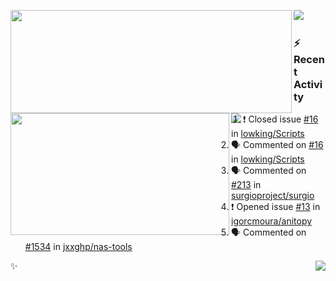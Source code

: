 <p>
  <p>
  <img align="left" width="450" height="165" src="https://github-readme-stats.vercel.app/api?username=lowking&bg_color=0D1116&theme=synthwave&show_icons=true&hide_border=true&line_height=20&title_color=4E7C65&icon_color=555&show_owner=true&text_color=777&count_private=true"/>
  </p>
  <p>
  <img align="left" width="350" height="195" src="https://github-readme-stats.vercel.app/api/top-langs/?layout=compact&username=lowking&bg_color=0D1116&theme=synthwave&show_icons=true&hide_border=true&line_height=20&title_color=4E7C65&icon_color=555&show_owner=true&text_color=777&hide&langs_count=4"/>
  </p>
  <p>
    <a align="left" href="https://t.me/Violettoy_bot"><img src="https://img.shields.io/badge/Telegram-%2352A4DB.svg?&style=social&logo=telegram&logoColor=white" /></a>&nbsp;&nbsp;
<!--     <img align="left" src="https://github.com/lowking/lowking/workflows/Waka%20Readme/badge.svg" />&nbsp;&nbsp; -->
    <img align="left" src="https://github.com/lowking/lowking/workflows/Activity%20Readme/badge.svg" />
  </p>
</p>

### :zap: Recent Activity

<!--START_SECTION:activity-->
1. ❗️ Closed issue [#16](https://github.com/lowking/Scripts/issues/16) in [lowking/Scripts](https://github.com/lowking/Scripts)
2. 🗣 Commented on [#16](https://github.com/lowking/Scripts/issues/16) in [lowking/Scripts](https://github.com/lowking/Scripts)
3. 🗣 Commented on [#213](https://github.com/surgioproject/surgio/issues/213) in [surgioproject/surgio](https://github.com/surgioproject/surgio)
4. ❗️ Opened issue [#13](https://github.com/igorcmoura/anitopy/issues/13) in [igorcmoura/anitopy](https://github.com/igorcmoura/anitopy)
5. 🗣 Commented on [#1534](https://github.com/jxxghp/nas-tools/issues/1534) in [jxxghp/nas-tools](https://github.com/jxxghp/nas-tools)
<!--END_SECTION:activity-->

✨<img align="right" src="http://profile-counter.glitch.me/lowking/count.svg"/>
